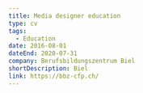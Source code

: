 ```yaml
---
title: Media designer education
type: cv
tags:
  - Education
date: 2016-08-01
dateEnd: 2020-07-31
company: Berufsbildungszentrum Biel
shortDescription: Biel
link: https://bbz-cfp.ch/
---
```


